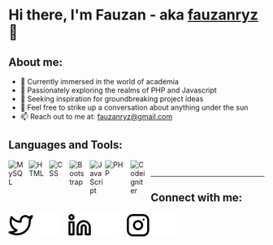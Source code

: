 # Hi there, I'm Fauzan - aka [fauzanryz](https://www.instagram.com/fauzanryz/)👋
## About me:
- 🔭 Currently immersed in the world of academia
- 🌱 Passionately exploring the realms of PHP and Javascript
- 🤔 Seeking inspiration for groundbreaking project ideas
- 💬 Feel free to strike up a conversation about anything under the sun
- 📫 Reach out to me at: fauzanryz@gmail.com
 

## Languages and Tools:

[<img align="left" alt="MySQL" width="30px" src="https://cdn.jsdelivr.net/gh/devicons/devicon/icons/mysql/mysql-original.svg" style="padding-right:10px;" />][webdev]
[<img align="left" alt="HTML" width="30px" src="https://cdn.jsdelivr.net/gh/devicons/devicon/icons/html5/html5-original.svg" style="padding-right:10px;" />][webdev]
[<img align="left" alt="CSS" width="30px" src="https://cdn.jsdelivr.net/gh/devicons/devicon/icons/css3/css3-original.svg" style="padding-right:10px;" />][webdev]
[<img align="left" alt="Bootstrap" width="30px" src="https://cdn.jsdelivr.net/gh/devicons/devicon/icons/bootstrap/bootstrap-original.svg" style="padding-right:10px;" />][webdev]
[<img align="left" alt="JavaScript" width="30px" src="https://cdn.jsdelivr.net/gh/devicons/devicon/icons/javascript/javascript-original.svg" style="padding-right:0px;" />][webdev]
[<img align="left" alt="PHP" width="40px" src="https://cdn.jsdelivr.net/gh/devicons/devicon/icons/php/php-original.svg" style="padding-right:10px;" />][webdev]
[<img align="left" alt="Codeigniter" width="30px" src="https://cdn.jsdelivr.net/gh/devicons/devicon/icons/codeigniter/codeigniter-plain.svg" style="padding-right:10px;" />][webdev]
<br />

---
## Connect with me:

[![website](./img/twitter-light.svg)](https://twitter.com/fauzanryz#gh-light-mode-only)
[![website](./img/twitter-dark.svg)](https://twitter.com/fauzanryz#gh-dark-mode-only)
&nbsp;&nbsp;
[![website](./img/linkedin-light.svg)](https://www.linkedin.com/in/fauzan-0436bb2a0/#gh-light-mode-only)
[![website](./img/linkedin-dark.svg)](https://www.linkedin.com/in/fauzan-0436bb2a0/#gh-dark-mode-only)
&nbsp;&nbsp;
[![website](./img/instagram-light.svg)](https://instagram.com/fauzanryz#gh-light-mode-only)
[![website](./img/instagram-dark.svg)](https://instagram.com/fauzanryz#gh-dark-mode-only)


[webdev]: https://github.com/fauzanryz/fauzanryz

<!---
fauzanryz/fauzanryz is a ✨ special ✨ repository because its `README.md` (this file) appears on your GitHub profile.
You can click the Preview link to take a look at your changes.
--->
